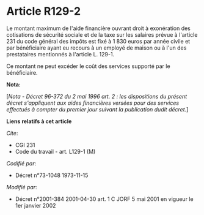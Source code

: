 # Article R129-2

Le montant maximum de l'aide financière ouvrant droit à exonération des cotisations de sécurité sociale et de la taxe sur les
salaires prévue à l'article 231 du code général des impôts est fixé à 1 830 euros par année civile et par bénéficiaire ayant
eu recours à un employé de maison ou à l'un des prestataires mentionnés à l'article L. 129-1.

Ce montant ne peut excéder le coût des services supporté par le bénéficiaire.

**Nota:**

[*Nota - Décret 96-372 du 2 mai 1996 art. 2 : les dispositions du présent décret s'appliquent aux aides financières versées
pour des services effectués à compter du premier jour suivant la publication dudit décret.*]

**Liens relatifs à cet article**

_Cite_:

  - CGI 231
  - Code du travail - art. L129-1 (M)

_Codifié par_:

  - Décret n°73-1048 1973-11-15

_Modifié par_:

  - Décret n°2001-384 2001-04-30 art. 1 C JORF 5 mai 2001 en vigueur le 1er janvier 2002
